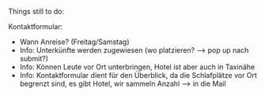 Things still to do:

Kontaktformular:
- Wann Anreise? (Freitag/Samstag)
- Info: Unterkünfte werden zugewiesen (wo platzieren? --> pop up nach submit?)
- Info: Können Leute vor Ort unterbringen, Hotel ist aber auch in Taxinähe
- Info: Kontaktformular dient für den Überblick, da die Schlafplätze vor Ort begrenzt sind, es gibt Hotel, wir sammeln Anzahl
  --> in die Mail
